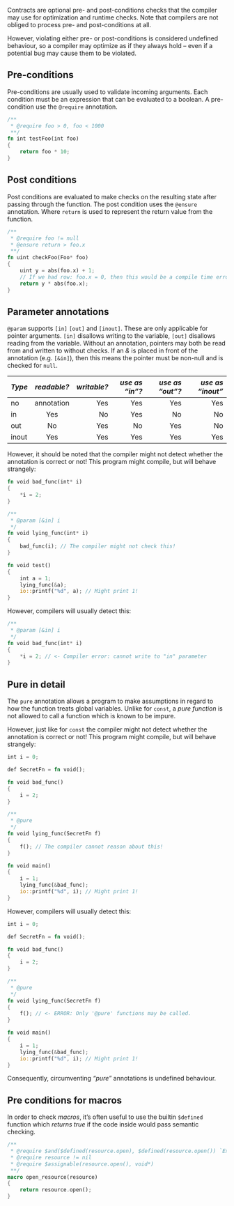 Contracts are optional pre- and post-conditions checks that the compiler may use for optimization and runtime checks.
Note that compilers are not obliged to process pre- and post-conditions at all.

However, violating either pre- or post-conditions is considered undefined behaviour, so a compiler may optimize as if they always hold – even if a potential bug may cause them to be violated.

## Pre-conditions
Pre-conditions are usually used to validate incoming arguments.
Each condition must be an expression that can be evaluated to a boolean.
A pre-condition use the `@require` annotation.

```rust
/**
 * @require foo > 0, foo < 1000
 **/
fn int testFoo(int foo)
{
    return foo * 10;
}
```

## Post conditions
Post conditions are evaluated to make checks on the resulting state after passing through the function.
The post condition uses the `@ensure` annotation.
Where `return` is used to represent the return value from the function.

```rust
/**
 * @require foo != null
 * @ensure return > foo.x
 **/
fn uint checkFoo(Foo* foo)
{
    uint y = abs(foo.x) + 1;
    // If we had row: foo.x = 0, then this would be a compile time error.
    return y * abs(foo.x);
}
```

## Parameter annotations
`@param` supports `[in]` `[out]` and `[inout]`.
These are only applicable for pointer arguments.
`[in]` disallows writing to the variable, `[out]` disallows reading from the variable.
Without an annotation, pointers may both be read from and written to without checks.
If an _&_ is placed in front of the annotation (e.g. `[&in]`), then this means the pointer must be non-null and is checked for `null`.

*Type* | *readable?* | *writable?* | *use as “in”?* | *use as “out”?* | *use as “inout”*
:--------- | :------: | -------: | -------: | -------: | -------:
no | annotation | Yes | Yes | Yes | Yes | Yes
in | Yes | No | Yes | No | No
out | No | Yes | No | Yes | No
inout | Yes | Yes | Yes | Yes | Yes

However, it should be noted that the compiler might not detect whether the annotation is correct or not!
This program might compile, but will behave strangely:
```rust
fn void bad_func(int* i)
{
    *i = 2;
}

/**
 * @param [&in] i
 */
fn void lying_func(int* i)
{
    bad_func(i); // The compiler might not check this!
}

fn void test()
{
    int a = 1;
    lying_func(&a);
    io::printf("%d", a); // Might print 1!
}
```

However, compilers will usually detect this:
```rust
/**
 * @param [&in] i
 */
fn void bad_func(int* i)
{
    *i = 2; // <- Compiler error: cannot write to "in" parameter
}
```

## Pure in detail
The `pure` annotation allows a program to make assumptions in regard to how the function treats global variables.
Unlike for `const`, a _pure function_ is not allowed to call a function which is known to be impure.

However, just like for `const` the compiler might not detect whether the annotation is correct or not!
This program might compile, but will behave strangely:
```rust
int i = 0;

def SecretFn = fn void();

fn void bad_func()
{
    i = 2;
}

/**
 * @pure
 */
fn void lying_func(SecretFn f)
{
    f(); // The compiler cannot reason about this!
}

fn void main()
{
    i = 1;
    lying_func(&bad_func);
    io::printf("%d", i); // Might print 1!
}
```

However, compilers will usually detect this:
```rust
int i = 0;

def SecretFn = fn void();

fn void bad_func()
{
    i = 2;
}

/**
 * @pure
 */
fn void lying_func(SecretFn f)
{
    f(); // <- ERROR: Only '@pure' functions may be called.
}

fn void main()
{
    i = 1;
    lying_func(&bad_func);
    io::printf("%d", i); // Might print 1!
}
```

Consequently, circumventing _“pure”_ annotations is undefined behaviour.

## Pre conditions for macros
In order to check _macros_, it’s often useful to use the builtin `$defined` function which _returns true_ if the code inside would pass semantic checking.
```rust
/**
 * @require $and($defined(resource.open), $defined(resource.open()) `Expected resource to have an "open" function`
 * @require resource != nil
 * @require $assignable(resource.open(), void*)
 **/
macro open_resource(resource)
{
    return resource.open();
}
```